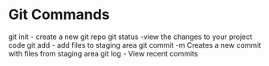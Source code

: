 # Git Commands

git init - create a new git repo
git status -view the changes to your project code
git add - add files to staging area
git commit -m Creates a new commit with files from staging area
git log - View recent commits